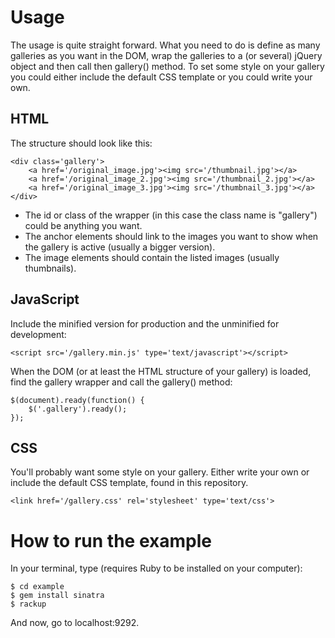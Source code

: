 # Usage

The usage is quite straight forward. What you need to do is define as many galleries as you want in the DOM, wrap the galleries to a (or several) jQuery object and then call then gallery() method. To set some style on your gallery you could either include the default CSS template or you could write your own.

## HTML

The structure should look like this:

    <div class='gallery'>
        <a href='/original_image.jpg'><img src='/thumbnail.jpg'></a>
        <a href='/original_image_2.jpg'><img src='/thumbnail_2.jpg'></a>
        <a href='/original_image_3.jpg'><img src='/thumbnail_3.jpg'></a>
    </div>

* The id or class of the wrapper (in this case the class name is "gallery") could be anything you want.
* The anchor elements should link to the images you want to show when the gallery is active (usually a bigger version).
* The image elements should contain the listed images (usually thumbnails).

## JavaScript

Include the minified version for production and the unminified for development:

    <script src='/gallery.min.js' type='text/javascript'></script>

When the DOM (or at least the HTML structure of your gallery) is loaded, find the gallery wrapper and call the gallery() method:

    $(document).ready(function() {
        $('.gallery').ready();
    });

## CSS

You'll probably want some style on your gallery. Either write your own or include the default CSS template, found in this repository.

    <link href='/gallery.css' rel='stylesheet' type='text/css'>

# How to run the example

In your terminal, type (requires Ruby to be installed on your computer):

    $ cd example
    $ gem install sinatra
    $ rackup

And now, go to localhost:9292.